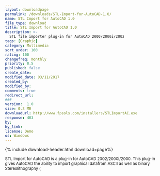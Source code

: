 ```yaml
---
layout: downloadpage
permalink: /downloads/STL-Import-for-AutoCAD-1,0/
name: STL Import for AutoCAD 1.0
file_type: download
title: STL Import for AutoCAD 1.0
description: >-
  STL file importer plug-in for AutoCAD 2000/2000i/2002
tags: [Graphic]
category: Multimedia
sort_order: 100
rating: 100
changefreq: monthly
priority: 0.5
published: false
create_date: 
modified_date: 03/11/2017
created_by: 
modified_by: 
comments: true
redirect_url: 
### 
version:  1.0
size: 0.3 MB
downloadurl: http://www.fpsols.com/installers/STLImportAC.exe
response: 403
by: 
by_link: 
license: Demo 
os: Windows
---
```


{% include download-header.html download=page%}

<p style="fix-download-text !important">
<p><font size="2"><p>STL Import for AutoCAD is a plug-in for AutoCAD 2002/2000i/2000. This plug-in gives AutoCAD the ability to import graphical datafrom ASCII as well as binary Stereolithography (</p></p></p>
